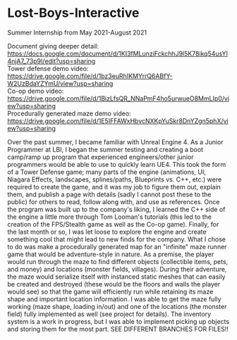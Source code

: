 # Lost-Boys-Interactive
Summer Internship from May 2021-August 2021

Document giving deeper detail: https://docs.google.com/document/d/1KI3fMLunziFckchhJ9l5K78ikq54usYI4njA7_73p9I/edit?usp=sharing </br>
Tower defense demo video: https://drive.google.com/file/d/1bz3euRhIKMYrrQ6ABfY-W2UzBdaYZYmU/view?usp=sharing </br>
Co-op demo video: https://drive.google.com/file/d/1BizLfsQR_NNaPmF4ho5urwueO8MmLIp0/view?usp=sharing </br>
Procedurally generated maze demo video: https://drive.google.com/file/d/1E5IFFAWxHbvcNXKpYuSkr8DnYZgn5phX/view?usp=sharing </br>

Over the past summer, I became familiar with Unreal Engine 4. As a Junior Programmer at LBI, I began the summer testing and creating a boot camp/ramp up program that experienced engineers/other junior programmers would be able to use to quickly learn UE4. 
This took the form of a Tower Defense game; many parts of the engine (animations, UI, Niagara Effects, landscapes, splines/paths, Blueprints vs. C++, etc.) were required to create the game, and it was my job to figure them out, explain them, and publish a page with details (sadly I cannot post these to the public) for others to read, follow along with, and use as references. 
Once the program was built up to the company's liking, I learned the C++ side of the engine a little more through Tom Looman's tutorials (this led to the creation of the FPS/Stealth game as well as the Co-op game). 
Finally, for the last month or so, I was let loose to explore the engine and create something cool that might lead to new finds for the company. 
What I chose to do was make a procedurally generated map for an "infinite" maze runner game that would be adventure-style in nature. 
As a premise, the player would run through the maze to find different objects (collectible items, pets, and money) and locations (monster fields, villages). 
During their adventure, the maze would serialize itself with instanced static meshes that can easily be created and destroyed (these would be the floors and walls the player would see) so that the game will efficiently run while retaining its maze shape and important location information.
I was able to get the maze fully working (maze shape, loading in/out) and one of the locations (the monster field) fully implemented as well (see project for details).
The inventory system is a work in progress, but I was able to implement picking up objects and storing them for the most part.
SEE DIFFERENT BRANCHES FOR FILES!!
